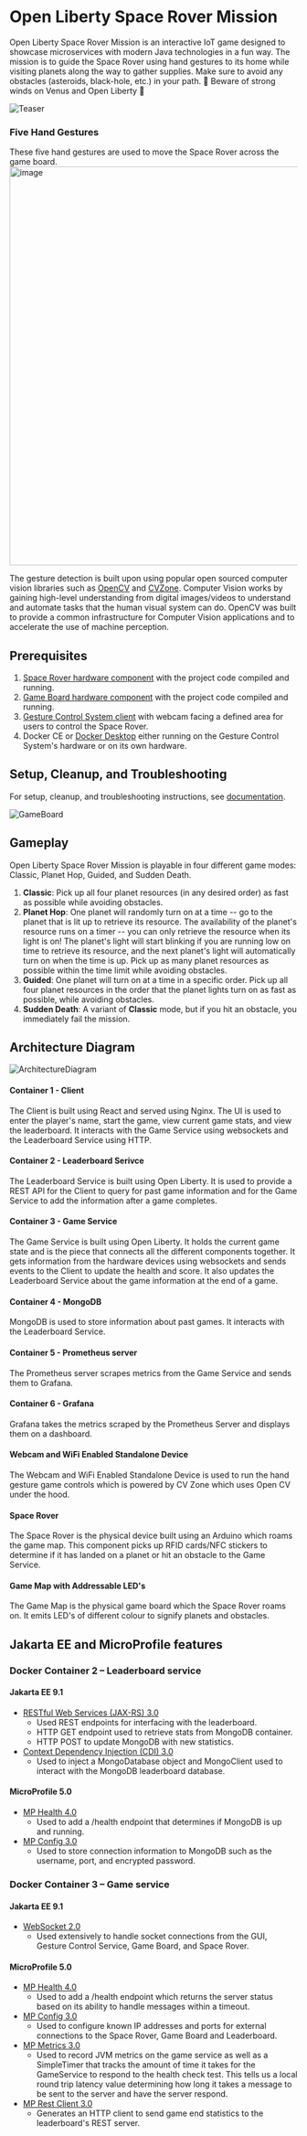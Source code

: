 # Open Liberty Space Rover Mission

Open Liberty Space Rover Mission is an interactive IoT game designed to showcase microservices with modern Java technologies in a fun way. The mission is to guide the Space Rover using hand gestures to its home while visiting planets along the way to gather supplies. Make sure to avoid any obstacles (asteroids, black-hole, etc.) in your path. 🚨 Beware of strong winds on Venus and Open Liberty 🚨

![Teaser](/images/teaser.jpg)

### Five Hand Gestures
These five hand gestures are used to move the Space Rover across the game board. <img width="698" alt="image" src="https://user-images.githubusercontent.com/45052124/162534430-7287d744-f4ad-4fce-a9b3-4e076557b9cf.png">

The gesture detection is built upon using popular open sourced computer vision libraries such as [OpenCV](https://github.com/opencv/opencv-python) and [CVZone](https://github.com/cvzone/cvzone). Computer Vision works by gaining high-level understanding from digital images/videos to understand and automate tasks that the human visual system can do. OpenCV was built to provide a common infrastructure for Computer Vision applications and to accelerate the use of machine perception.

## Prerequisites
1. [Space Rover hardware component](https://github.com/OpenLiberty/space-rover-mission/tree/main/devices/space-rover) with the project code compiled and running.
2. [Game Board hardware component](https://github.com/OpenLiberty/space-rover-mission/tree/main/devices/game-board) with the project code compiled and running.
3. [Gesture Control System client](https://github.com/OpenLiberty/space-rover-mission/tree/main/gestures) with webcam facing a defined area for users to control the Space Rover.
4. Docker CE or [Docker Desktop](https://www.docker.com/products/docker-desktop/) either running on the Gesture Control System's hardware or on its own hardware. 

## Setup, Cleanup, and Troubleshooting
For setup, cleanup, and troubleshooting instructions, see [documentation](https://github.com/OpenLiberty/space-rover-mission/tree/main/documentation).

![GameBoard](/images/gameboard.jpg)

## Gameplay

Open Liberty Space Rover Mission is playable in four different game modes: Classic, Planet Hop, Guided, and Sudden Death.

1. **Classic**: Pick up all four planet resources (in any desired order) as fast as possible while avoiding obstacles.
2. **Planet Hop**: One planet will randomly turn on at a time -- go to the planet that is lit up to retrieve its resource. The availability of the planet's resource runs on a timer -- you can only retrieve the resource when its light is on! The planet's light will start blinking if you are running low on time to retrieve its resource, and the next planet's light will automatically turn on when the time is up. Pick up as many planet resources as possible within the time limit while avoiding obstacles.
3. **Guided**: One planet will turn on at a time in a specific order. Pick up all four planet resources in the order that the planet lights turn on as fast as possible, while avoiding obstacles.
4. **Sudden Death**: A variant of **Classic** mode, but if you hit an obstacle, you immediately fail the mission.

## Architecture Diagram

![ArchitectureDiagram](/images/architecture.png)

#### Container 1 - Client
The Client is built using React and served using Nginx. The UI is used to enter the player's name, start the game, view current game stats, and view the leaderboard. It interacts with the Game Service using websockets and the Leaderboard Service using HTTP.

#### Container 2 - Leaderboard Serivce
The Leaderboard Service is built using Open Liberty. It is used to provide a REST API for the Client to query for past game information and for the Game Service to add the information after a game completes.

#### Container 3 - Game Service
The Game Service is built using Open Liberty. It holds the current game state and is the piece that connects all the different components together. It gets information from the hardware devices using websockets and sends events to the Client to update the health and score. It also updates the Leaderboard Service about the game information at the end of a game.

#### Container 4 - MongoDB
MongoDB is used to store information about past games. It interacts with the Leaderboard Service.

#### Container 5 - Prometheus server
The Prometheus server scrapes metrics from the Game Service and sends them to Grafana.

#### Container 6 - Grafana
Grafana takes the metrics scraped by the Prometheus Server and displays them on a dashboard.

#### Webcam and WiFi Enabled Standalone Device
The Webcam and WiFi Enabled Standalone Device is used to run the hand gesture game controls which is powered by CV Zone which uses Open CV under the hood.

#### Space Rover
The Space Rover is the physical device built using an Arduino which roams the game map. This component picks up RFID cards/NFC stickers to determine if it has landed on a planet or hit an obstacle to the Game Service.

#### Game Map with Addressable LED's
The Game Map is the physical game board which the Space Rover roams on. It emits LED's of different colour to signify planets and obstacles.

## Jakarta EE and MicroProfile features

### Docker Container 2 – Leaderboard service

#### Jakarta EE 9.1
- [RESTful Web Services (JAX-RS) 3.0](https://jakarta.ee/specifications/restful-ws/)
    -	Used REST endpoints for interfacing with the leaderboard.
    -	HTTP GET endpoint used to retrieve stats from MongoDB container.
    -	HTTP POST to update MongoDB with new statistics.
- [Context Dependency Injection (CDI) 3.0](https://jakarta.ee/specifications/cdi/3.0/)
    - Used to inject a MongoDatabase object and MongoClient used to interact with the MongoDB leaderboard database.

#### MicroProfile 5.0
- [MP Health 4.0](https://download.eclipse.org/microprofile/microprofile-health-4.0/microprofile-health-spec-4.0.html)
    -	Used to add a /health endpoint that determines if MongoDB is up and running.
- [MP Config 3.0](https://download.eclipse.org/microprofile/microprofile-config-3.0/microprofile-config-spec-3.0.html)
    - Used to store connection information to MongoDB such as the username, port, and encrypted password.

### Docker Container 3 – Game service

#### Jakarta EE 9.1
- [WebSocket 2.0](https://jakarta.ee/specifications/websocket/)
    - Used extensively to handle socket connections from the GUI, Gesture Control Service, Game Board, and Space Rover.

#### MicroProfile 5.0
- [MP Health 4.0](https://download.eclipse.org/microprofile/microprofile-health-4.0/microprofile-health-spec-4.0.html)
    - Used to add a /health endpoint which returns the server status based on its ability to handle messages within a timeout.
- [MP Config 3.0](https://download.eclipse.org/microprofile/microprofile-config-3.0/microprofile-config-spec-3.0.html)
    - Used to configure known IP addresses and ports for external connections to the Space Rover, Game Board and Leaderboard.
- [MP Metrics 3.0](https://download.eclipse.org/microprofile/microprofile-metrics-3.0/microprofile-metrics-spec-3.0.html)
    - Used to record JVM metrics on the game service as well as a SimpleTimer that tracks the amount of time it takes for the GameService to respond to the health check test. This tells us a local round trip latency value determining how long it takes a message to be sent to the server and have the server respond.
- [MP Rest Client 3.0](https://download.eclipse.org/microprofile/microprofile-rest-client-3.0/microprofile-rest-client-spec-3.0.html)
    - Generates an HTTP client to send game end statistics to the leaderboard's REST server.
